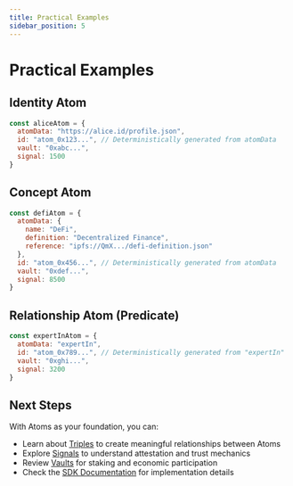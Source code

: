 ```yaml
---
title: Practical Examples
sidebar_position: 5
---
```


# Practical Examples

## Identity Atom

```javascript
const aliceAtom = {
  atomData: "https://alice.id/profile.json",
  id: "atom_0x123...", // Deterministically generated from atomData
  vault: "0xabc...",
  signal: 1500
}
```

## Concept Atom

```javascript
const defiAtom = {
  atomData: {
    name: "DeFi",
    definition: "Decentralized Finance",
    reference: "ipfs://QmX.../defi-definition.json"
  },
  id: "atom_0x456...", // Deterministically generated from atomData
  vault: "0xdef...",
  signal: 8500
}
```

## Relationship Atom (Predicate)

```javascript
const expertInAtom = {
  atomData: "expertIn",
  id: "atom_0x789...", // Deterministically generated from "expertIn"
  vault: "0xghi...",
  signal: 3200
}
```

## Next Steps

With Atoms as your foundation, you can:
- Learn about [Triples](../triples) to create meaningful relationships between Atoms
- Explore [Signals](../signals) to understand attestation and trust mechanics
- Review [Vaults](../vaults) for staking and economic participation
- Check the [SDK Documentation](/docs/developer-tools/sdks/overview) for implementation details
